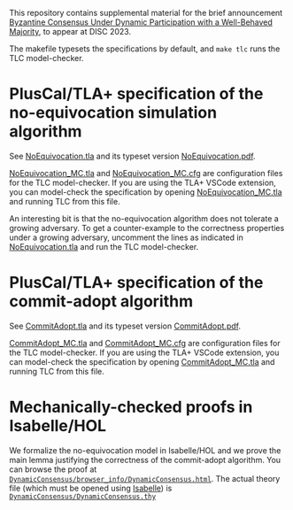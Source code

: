 This repository contains supplemental material for the brief announcement [Byzantine Consensus Under Dynamic Participation with a Well-Behaved Majority](https://losa.fr/dynamic-consensus/brief-extended.pdf), to appear at DISC 2023.

The makefile typesets the specifications by default, and `make tlc` runs the TLC model-checker.

# PlusCal/TLA+ specification of the no-equivocation simulation algorithm

See [NoEquivocation.tla](./NoEquivocation.tla) and its typeset version [NoEquivocation.pdf](./NoEquivocation.pdf).

[NoEquivocation_MC.tla](./NoEquivocation_MC.tla) and [NoEquivocation_MC.cfg](./NoEquivocation_MC.cfg) are
configuration files for the TLC model-checker. If you are using the TLA+ VSCode extension, you can
model-check the specification by opening [NoEquivocation_MC.tla](./NoEquivocation_MC.tla) and running TLC from
this file.

An interesting bit is that the no-equivocation algorithm does not tolerate a growing adversary.
To get a counter-example to the correctness properties under a growing adversary, uncomment the lines as indicated in [NoEquivocation.tla](./NoEquivocation.tla) and run the TLC model-checker.

# PlusCal/TLA+ specification of the commit-adopt algorithm

See [CommitAdopt.tla](./CommitAdopt.tla) and its typeset version [CommitAdopt.pdf](./CommitAdopt.pdf).

[CommitAdopt_MC.tla](./CommitAdopt_MC.tla) and [CommitAdopt_MC.cfg](./CommitAdopt_MC.cfg) are
configuration files for the TLC model-checker. If you are using the TLA+ VSCode extension, you can
model-check the specification by opening [CommitAdopt_MC.tla](./CommitAdopt_MC.tla) and running TLC from
this file.

# Mechanically-checked proofs in Isabelle/HOL

We formalize the no-equivocation model in Isabelle/HOL and we prove the main lemma justifying the correctness of the commit-adopt algorithm.
You can browse the proof at [`DynamicConsensus/browser_info/DynamicConsensus.html`](https://htmlpreview.github.io/?https://raw.githubusercontent.com/nano-o/dynamic-participation-supplemental/isabelle-proofs/DynamicConsensus/browser_info/DynamicConsensus.html).
The actual theory file (which must be opened using [Isabelle](https://isabelle.in.tum.de/)) is [`DynamicConsensus/DynamicConsensus.thy`](DynamicConsensus/DynamicConsensus.thy)
